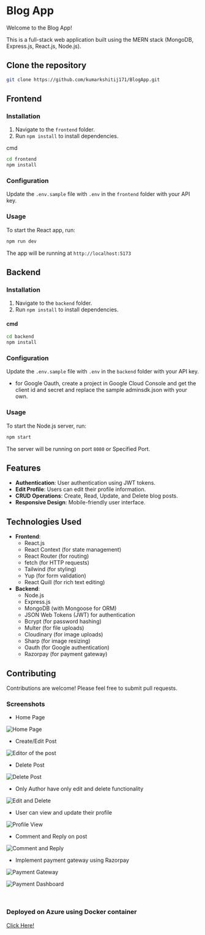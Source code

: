 # Blog App

Welcome to the Blog App!

This is a full-stack web application built using the MERN stack (MongoDB, Express.js, React.js, Node.js).

## Clone the repository

```bash
git clone https://github.com/kumarkshitij171/BlogApp.git
```

## Frontend

### Installation

1. Navigate to the `frontend` folder.
2. Run `npm install` to install dependencies.

cmd

```bash
cd frontend
npm install
```

### Configuration

Update the `.env.sample` file with `.env` in the `frontend` folder with your API key.

### Usage

To start the React app, run:

```bash
npm run dev
```

The app will be running at `http://localhost:5173`

## Backend

### Installation

1. Navigate to the `backend` folder.
2. Run `npm install` to install dependencies.

#### cmd

```bash
cd backend
npm install
```

### Configuration

Update the `.env.sample` file with `.env` in the `backend` folder with your API key.

- for Google Oauth, create a project in Google Cloud Console and get the client id and secret and replace the sample adminsdk.json with your own.

### Usage

To start the Node.js server, run:

```bash
npm start
```

The server will be running on port `8080` or Specified Port.

## Features

- **Authentication**: User authentication using JWT tokens.
- **Edit Profile**: Users can edit their profile information.
- **CRUD Operations**: Create, Read, Update, and Delete blog posts.
- **Responsive Design**: Mobile-friendly user interface.

## Technologies Used

- **Frontend**:
  - React.js
  - React Context (for state management)
  - React Router (for routing)
  - fetch (for HTTP requests)
  - Tailwind (for styling)
  - Yup (for form validation)
  - React Quill (for rich text editing)
- **Backend**:
  - Node.js
  - Express.js
  - MongoDB (with Mongoose for ORM)
  - JSON Web Tokens (JWT) for authentication
  - Bcrypt (for password hashing)
  - Multer (for file uploads)
  - Cloudinary (for image uploads)
  - Sharp (for image resizing)
  - Oauth (for Google authentication)
  - Razorpay (for payment gateway)

## Contributing

Contributions are welcome! Please feel free to submit pull requests.

### Screenshots

- Home Page

![Home Page](home.png)

- Create/Edit Post

![Editor of the post](image-1.png)

- Delete Post

![Delete Post](image-2.png)

- Only Author have only edit and delete functionality

![Edit and Delete](image-3.png)

- User can view and update their profile

![Profile View](image-4.png)

- Comment and Reply on post

![Comment and Reply](CommentIMG.png)

- Implement payment gateway using Razorpay

![Payment Gateway](PaymentGateway.png)

![Payment Dashboard](RazorPayDashboard.png)

<br>

### Deployed on Azure using Docker container

[Click Here!](https://github.com/kumarkshitij171/BlogApp/tree/Deployment)
